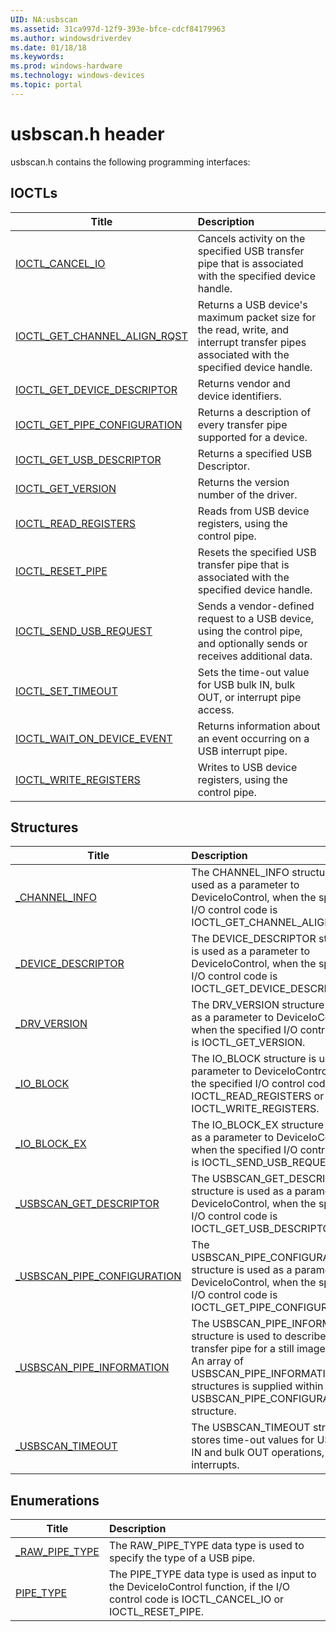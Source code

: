 ```yaml
---
UID: NA:usbscan
ms.assetid: 31ca997d-12f9-393e-bfce-cdcf84179963
ms.author: windowsdriverdev
ms.date: 01/18/18
ms.keywords: 
ms.prod: windows-hardware
ms.technology: windows-devices
ms.topic: portal
---
```


# usbscan.h header



usbscan.h contains the following programming interfaces:




## IOCTLs
| Title | Description |
| ---- |:---- |
| [IOCTL_CANCEL_IO](ni-usbscan-ioctl_cancel_io.md) | Cancels activity on the specified USB transfer pipe that is associated with the specified device handle. |
| [IOCTL_GET_CHANNEL_ALIGN_RQST](ni-usbscan-ioctl_get_channel_align_rqst.md) | Returns a USB device's maximum packet size for the read, write, and interrupt transfer pipes associated with the specified device handle. |
| [IOCTL_GET_DEVICE_DESCRIPTOR](ni-usbscan-ioctl_get_device_descriptor.md) | Returns vendor and device identifiers. |
| [IOCTL_GET_PIPE_CONFIGURATION](ni-usbscan-ioctl_get_pipe_configuration.md) | Returns a description of every transfer pipe supported for a device. |
| [IOCTL_GET_USB_DESCRIPTOR](ni-usbscan-ioctl_get_usb_descriptor.md) | Returns a specified USB Descriptor. |
| [IOCTL_GET_VERSION](ni-usbscan-ioctl_get_version.md) | Returns the version number of the driver. |
| [IOCTL_READ_REGISTERS](ni-usbscan-ioctl_read_registers.md) | Reads from USB device registers, using the control pipe. |
| [IOCTL_RESET_PIPE](ni-usbscan-ioctl_reset_pipe.md) | Resets the specified USB transfer pipe that is associated with the specified device handle. |
| [IOCTL_SEND_USB_REQUEST](ni-usbscan-ioctl_send_usb_request.md) | Sends a vendor-defined request to a USB device, using the control pipe, and optionally sends or receives additional data. |
| [IOCTL_SET_TIMEOUT](ni-usbscan-ioctl_set_timeout.md) | Sets the time-out value for USB bulk IN, bulk OUT, or interrupt pipe access. |
| [IOCTL_WAIT_ON_DEVICE_EVENT](ni-usbscan-ioctl_wait_on_device_event.md) | Returns information about an event occurring on a USB interrupt pipe. |
| [IOCTL_WRITE_REGISTERS](ni-usbscan-ioctl_write_registers.md) | Writes to USB device registers, using the control pipe. |




## Structures
| Title | Description |
| ---- |:---- |
| [_CHANNEL_INFO](ns-usbscan-_channel_info.md) | The CHANNEL_INFO structure is used as a parameter to DeviceIoControl, when the specified I/O control code is IOCTL_GET_CHANNEL_ALIGN_RQST. |
| [_DEVICE_DESCRIPTOR](ns-usbscan-_device_descriptor.md) | The DEVICE_DESCRIPTOR structure is used as a parameter to DeviceIoControl, when the specified I/O control code is IOCTL_GET_DEVICE_DESCRIPTOR. |
| [_DRV_VERSION](ns-usbscan-_drv_version.md) | The DRV_VERSION structure is used as a parameter to DeviceIoControl, when the specified I/O control code is IOCTL_GET_VERSION. |
| [_IO_BLOCK](ns-usbscan-_io_block.md) | The IO_BLOCK structure is used as a parameter to DeviceIoControl, when the specified I/O control code is IOCTL_READ_REGISTERS or IOCTL_WRITE_REGISTERS. |
| [_IO_BLOCK_EX](ns-usbscan-_io_block_ex.md) | The IO_BLOCK_EX structure is used as a parameter to DeviceIoControl, when the specified I/O control code is IOCTL_SEND_USB_REQUEST. |
| [_USBSCAN_GET_DESCRIPTOR](ns-usbscan-_usbscan_get_descriptor.md) | The USBSCAN_GET_DESCRIPTOR structure is used as a parameter to DeviceIoControl, when the specified I/O control code is IOCTL_GET_USB_DESCRIPTOR. |
| [_USBSCAN_PIPE_CONFIGURATION](ns-usbscan-_usbscan_pipe_configuration.md) | The USBSCAN_PIPE_CONFIGURATION structure is used as a parameter to DeviceIoControl, when the specified I/O control code is IOCTL_GET_PIPE_CONFIGURATION. |
| [_USBSCAN_PIPE_INFORMATION](ns-usbscan-_usbscan_pipe_information.md) | The USBSCAN_PIPE_INFORMATION structure is used to describe a USB transfer pipe for a still image device. An array of USBSCAN_PIPE_INFORMATION structures is supplied within a USBSCAN_PIPE_CONFIGURATION structure. |
| [_USBSCAN_TIMEOUT](ns-usbscan-_usbscan_timeout.md) | The USBSCAN_TIMEOUT structure stores time-out values for USB bulk IN and bulk OUT operations, and interrupts. |


## Enumerations
| Title | Description |
| ---- |:---- |
| [_RAW_PIPE_TYPE](ne-usbscan-_raw_pipe_type.md) | The RAW_PIPE_TYPE data type is used to specify the type of a USB pipe. |
| [PIPE_TYPE](ne-usbscan-pipe_type.md) | The PIPE_TYPE data type is used as input to the DeviceIoControl function, if the I/O control code is IOCTL_CANCEL_IO or IOCTL_RESET_PIPE. |